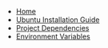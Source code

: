 <!-- docs/_sidebar.md -->

* [Home](/)
* [Ubuntu Installation Guide](development/environment-setup/ubuntu.md)
* [Project Dependencies](development/project-setup/dependencies.md)
* [Environment Variables](development/project-setup/environment-variables.md)
